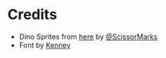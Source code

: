 # Credits

* Dino Sprites from [here](https://arks.itch.io/dino-characters) by [@ScissorMarks](https://twitter.com/ScissorMarks)
* Font by [Kenney](https://www.kenney.nl/assets/kenney-fonts)